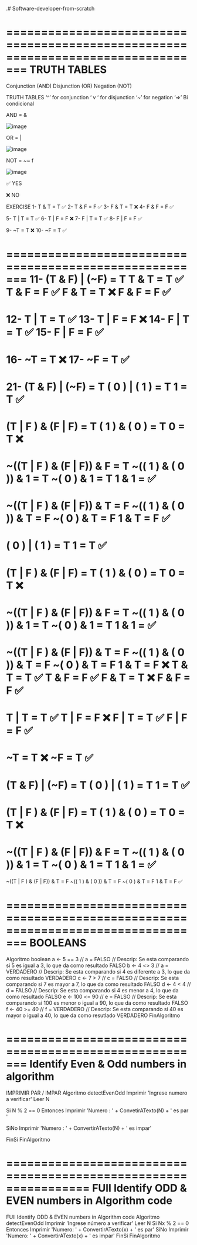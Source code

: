 .# Software-developer-from-scratch


=================================================================================
                                TRUTH TABLES
=================================================================================
Conjunction (AND)
Disjunction (OR)
Negation (NOT)


TRUTH TABLES
‘^’ for conjunction
‘ v ‘ for disjunction
‘~’ for negation 
‘⇒’ Bi condicional


AND = &

![image](https://user-images.githubusercontent.com/105883148/205499915-ad67f00d-81ca-4906-b4d8-3cdbd4a2b8fb.png)

OR = |

![image](https://user-images.githubusercontent.com/105883148/205499929-06fb819a-e0dd-4a78-aa01-6c850256fa1c.png)


NOT = ~~ f 

![image](https://user-images.githubusercontent.com/105883148/205499956-3964dbe2-1993-485a-820d-87c3d9b592cc.png)


✅ YES 

❌ NO


EXERCISE
1- T & T = T ✅
2- T & F = F ✅
3- F & T = T ❌
4- F & F = F ✅

5- T | T = T ✅
6- T | F = F ❌
7- F | T = T ✅
8- F | F = F ✅

9- ~T = T ❌
10- ~F = T ✅

=======================================================
11- (T & F) | (~F) = T T & T = T ✅
      T & F = F  ✅
      F & T = T ❌
      F & F = F ✅
=======================================================

12- T | T = T ✅
13- T | F = F ❌
14- F | T = T ✅
15- F | F = F ✅
=======================================================

16- ~T = T ❌
17- ~F = T ✅
=======================================================

21- (T & F) | (~F) = T 
( 0 ) | ( 1 ) = T 
    1 = T ✅
=======================================================


(T | F ) & (F | F) = T
( 1 ) & ( 0 ) = T 
   0 = T ❌
=======================================================

~((T | F ) & (F | F)) & F = T
  ~(( 1 ) & ( 0 ))  & 1 = T
  ~( 0 ) & 1 = T
   1 & 1 = ✅ 
=======================================================

~((T | F ) & (F | F)) & T = F
~(( 1 ) & ( 0 )) & T = F
~( 0 ) & T  = F
   1 & T = F ✅
=======================================================

( 0 ) | ( 1 ) = T 
    1 = T ✅
=======================================================

(T | F ) & (F | F) = T
( 1 ) & ( 0 ) = T 
    0 = T ❌
=======================================================

~((T | F ) & (F | F)) & F = T
~(( 1 ) & ( 0 ))  & 1 = T
~( 0 ) & 1 = T
    1 & 1 = ✅ 
=======================================================


~((T | F ) & (F | F)) & T = F
~(( 1 ) & ( 0 )) & T = F
~( 0 ) & T  = F
1 & T = F ❌
T & T = T ✅
T & F = F  ✅
F & T = T ❌
F & F = F ✅
=======================================================

T | T = T ✅
T | F = F ❌
F | T = T ✅
F | F = F ✅
=======================================================

~T = T ❌
~F = T ✅
=======================================================


(T & F) | (~F) = T 
( 0 ) | ( 1 ) = T 
1 = T ✅
=======================================================


(T | F ) & (F | F) = T
( 1 ) & ( 0 ) = T 
0 = T ❌
=======================================================


~((T | F ) & (F | F)) & F = T
~(( 1 ) & ( 0 ))  & 1 = T
~( 0 ) & 1 = T
1 & 1 = ✅ 
=======================================================


~((T | F ) & (F | F)) & T = F
~(( 1 ) & ( 0 )) & T = F
~( 0 ) & T  = F
1 & T = F ✅



=================================================================================
                                BOOLEANS
=================================================================================


Algoritmo boolean
	a <- 5 == 3
  // a = FALSO
  // Descrip: Se esta comparando si 5 es igual a 3, lo que da como resultado FALSO
	b <- 4 <> 3
  // a = VERDADERO
  // Descrip: Se esta comparando si 4 es diferente a 3, lo que da como resultado VERDADERO
	c <- 7 > 7
  // c = FALSO
  // Descrip: Se esta comparando si 7 es mayor a 7, lo que da como resultado FALSO
	d <- 4 < 4
  // d = FALSO
  // Descrip: Se esta comparando si 4 es menor a 4, lo que da como resultado FALSO
	e <- 100 <= 90
  // e = FALSO
  // Descrip: Se esta comparando si 100 es menor o igual a 90, lo que da como resultado FALSO
	f <- 40 >= 40
  // f = VERDADERO
  // Descrip: Se esta comparando si 40 es mayor o igual a 40, lo que da como resutlado VERDADERO
FinAlgoritmo



=======================================================
        Identify Even & Odd numbers in algorithm
=======================================================

IMPRIMIR PAR / IMPAR
Algoritmo detectEvenOdd
Imprimir 'Ingrese numero a verificar'
Leer N

Si N % 2 == 0 Entonces 
Imprimir 'Numero :  ' + ConvetirATexto(N) +
' es par '

SiNo
Imprimir 'Numero :  ' + ConvertirATexto(N) + 
' es impar' 

FinSi 
FinAlgoritmo



================================================================
	FUll Identify ODD & EVEN numbers in Algorithm code
=================================================================
FUll Identify ODD & EVEN numbers in Algorithm code
Algoritmo detectEvenOdd 
	Imprimir 'Ingrese número a verificar'
	Leer N
	Si Nx % 2 == 0 Entonces
		Imprimir 'Numero: ' + ConvertirATexto(x) + ' es par'
	SiNo
		Imprimir 'Numero: ' + ConvertirATexto(x) + ' es impar'
	FinSi
FinAlgoritmo




